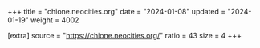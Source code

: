 +++
title = "chione.neocities.org"
date = "2024-01-08"
updated = "2024-01-19"
weight = 4002

[extra]
source = "https://chione.neocities.org/"
ratio = 43
size = 4
+++
